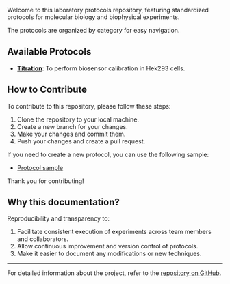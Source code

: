 Welcome to this laboratory protocols repository, featuring standardized
protocols for molecular biology and biophysical experiments.

The protocols are organized by category for easy navigation.

## Available Protocols

- **[Titration](protocols/Titration_in_cells.md)**: To perform biosensor calibration in Hek293 cells.

## How to Contribute

To contribute to this repository, please follow these steps:

1. Clone the repository to your local machine.
2. Create a new branch for your changes.
3. Make your changes and commit them.
4. Push your changes and create a pull request.

If you need to create a new protocol, you can use the following sample:

- [Protocol sample](protocols/Sample_protocol.md)

Thank you for contributing!

## Why this documentation?

Reproducibility and transparency to:

1. Facilitate consistent execution of experiments across team members and collaborators.
2. Allow continuous improvement and version control of protocols.
3. Make it easier to document any modifications or new techniques.

---

For detailed information about the project, refer to the [repository on GitHub](https://github.com/darosio/mkprotocols).
